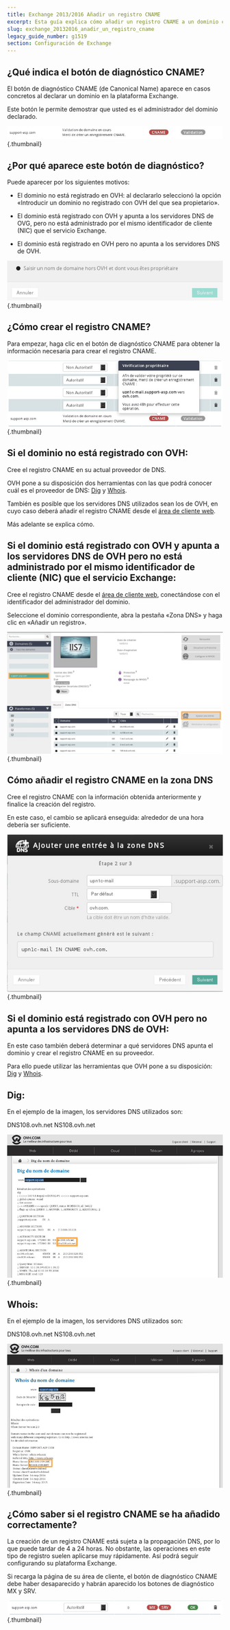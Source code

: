 ```yaml
---
title: Exchange 2013/2016 Añadir un registro CNAME
excerpt: Esta guía explica cómo añadir un registro CNAME a un dominio con el servicio Exchange 2013/2016
slug: exchange_20132016_anadir_un_registro_cname
legacy_guide_number: g1519
section: Configuración de Exchange
---
```



## ¿Qué indica el botón de diagnóstico CNAME?
El botón de diagnóstico CNAME (de Canonical Name) aparece en casos concretos al declarar un dominio en la plataforma Exchange.

Este botón le permite demostrar que usted es el administrador del dominio declarado.

![](images/img_2057.jpg){.thumbnail}


## ¿Por qué aparece este botón de diagnóstico?
Puede aparecer por los siguientes motivos:


- El dominio no está registrado en OVH: al declararlo seleccionó la opción «Introducir un dominio no registrado con OVH del que sea propietario».

- El dominio está registrado con OVH y apunta a los servidores DNS de OVG, pero no está administrado por el mismo identificador de cliente (NIC) que el servicio Exchange.

- El dominio está registrado en OVH pero no apunta a los servidores DNS de OVH.



![](images/img_2058.jpg){.thumbnail}


## ¿Cómo crear el registro CNAME?
Para empezar, haga clic en el botón de diagnóstico CNAME para obtener la información necesaria para crear el registro CNAME.

![](images/img_2059.jpg){.thumbnail}

## Si el dominio no está registrado con OVH:
Cree el registro CNAME en su actual proveedor de DNS.

OVH pone a su disposición dos herramientas con las que podrá conocer cuál es el proveedor de DNS: [Dig](https://www.ovh.es/soporte/herramientas/dig_domain.pl) y [Whois](https://www.ovh.es/soporte/herramientas/check_whois.pl).

También es posible que los servidores DNS utilizados sean los de OVH, en cuyo caso deberá añadir el registro CNAME desde el [área de cliente web](https://www.ovh.com/manager/web/login.html). 

Más adelante se explica cómo.

## Si el dominio está registrado con OVH y apunta a los servidores DNS de OVH pero no está administrado por el mismo identificador de cliente (NIC) que el servicio Exchange:
Cree el registro CNAME desde el [área de cliente web](https://www.ovh.com/manager/web/login.html), conectándose con el identificador del administrador del dominio.

Seleccione el dominio correspondiente, abra la pestaña «Zona DNS» y haga clic en «Añadir un registro».

![](images/img_2060.jpg){.thumbnail}

## Cómo añadir el registro CNAME en la zona DNS
Cree el registro CNAME con la información obtenida anteriormente y finalice la creación del registro.

En este caso, el cambio se aplicará enseguida: alrededor de una hora debería ser suficiente.

![](images/img_2061.jpg){.thumbnail}

## Si el dominio está registrado con OVH pero no apunta a los servidores DNS de OVH:
En este caso también deberá determinar a qué servidores DNS apunta el dominio y crear el registro CNAME en su proveedor. 

Para ello puede utilizar las herramientas que OVH pone a su disposición: [Dig](https://www.ovh.es/soporte/herramientas/dig_domain.pl) y [Whois](https://www.ovh.es/soporte/herramientas/check_whois.pl).

## Dig:
En el ejemplo de la imagen, los servidores DNS utilizados son:

DNS108.ovh.net
NS108.ovh.net

![](images/img_2062.jpg){.thumbnail}

## Whois:
En el ejemplo de la imagen, los servidores DNS utilizados son:

DNS108.ovh.net
NS108.ovh.net

![](images/img_2063.jpg){.thumbnail}


## ¿Cómo saber si el registro CNAME se ha añadido correctamente?
La creación de un registro CNAME está sujeta a la propagación DNS, por lo que puede tardar de 4 a 24 horas. No obstante, las operaciones en este tipo de registro suelen aplicarse muy rápidamente. Así podrá seguir configurando su plataforma Exchange.

Si recarga la página de su área de cliente, el botón de diagnóstico CNAME debe haber desaparecido y habrán aparecido los botones de diagnóstico MX y SRV.

![](images/img_2064.jpg){.thumbnail}

